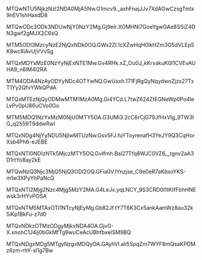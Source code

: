 MTQwNTU5NjkzNzI2NDA0MjA5Nw.G1mcv9._axhFnajJJv7XdAGwCzsgTmIx9nEV1shHaxdD8

MTQwODc3ODk3NDUwNjY0NzY2Mg.Gj9eIr.XOMHNl7GoeYgwGAe8SSiZ4DN3gwf2gMJX2C6sQ

MTM5ODI3MzcyNzE2NjQxNDk0OQ.GWs2Zl.1cXZwHqH0lkHZm3O5dVLEp5K8wc8iAvUjVVvSg

MTQxMDYxMzE0NzYyNjExNTE1Mw.Gv4RHk.xZ_Ou0J_kKrvakuK0I1CVEvAUHA9_n6lM4I2RA

MTM4ODA4NzAyODYyNDc4OTYwNQ.GwUxxh.171FjRgQyNqydwoZjzs27TxT1Yy2QfvYWkQPdA

MTQxMTEzNjQyODMwMTM1MzA0Mg.Gi4YCd.L7twZ624ZtEGNeWp0Po4leLvPv0pU86uCVo0Go

MTM5MDQ1NzYxMzM0NjU0MTY5OA.G3UMi3.2cC6rCjG79JfHxVIg_9TW3IG_q2559T9ddwRwI

MTQxNDg4NjYyNDU5NjIwMTUzNw.Gsv5FJ.fuYToyrenafH3YeJY9Q3CqHorXsb4Ph6-eJEBE

MTQxNTI0NDIzNTk5MjczMTY5OQ.GvIfmh.Bal27Tfq8WJC0VZ6__tgnv2aA3D1rtYo8ay2kE

MTQwNzQ3Njc3MjQ5NjQ3ODI2OQ.GFia0V.IYnzjse_C9e0eR7aKbxoYKS-m1w3XPyYhPaNcQ

MTQxNTI2Mjg2Nzc4Mjg5MzY2MA.G4LeJx.yqLNCY_9S3CRD0l1tKIfFbhHNEwsk3rHYvPOSA

MTQxNTM5MTAxOTI1NTcyNjEyMg.Gb82Jf.tY7T6K3Cx5ankAamWz8au32k5iKp1BkFu-z7d0

MTQxNDkzOTMzODgyMjkxNDA4OA.GjvG-X.xnohC1J4ij0bGkMfTg9wuCeAcUBhfbxeISM9BQ

MTQxNDgxMDg5MTgyNzgxMDQyOA.GAyhVI.ali5SpqZm7WYF8mQsaKPDMz6zm-rhY-sl1g7Bw
